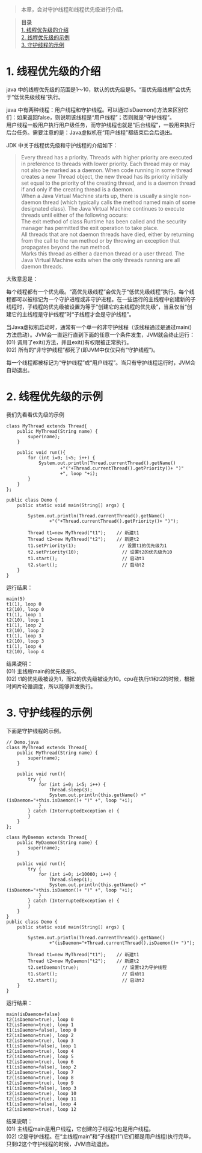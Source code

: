  
> 本章，会对守护线程和线程优先级进行介绍。

> **目录**  
[1. 线程优先级的介绍](#anchor1)  
[2. 线程优先级的示例](#anchor2)  
[3. 守护线程的示例](#anchor3)  


 
<a name="anchor1"></a>
# 1. 线程优先级的介绍

java 中的线程优先级的范围是1～10，默认的优先级是5。“高优先级线程”会优先于“低优先级线程”执行。

java 中有两种线程：用户线程和守护线程。可以通过isDaemon()方法来区别它们：如果返回false，则说明该线程是“用户线程”；否则就是“守护线程”。  
用户线程一般用户执行用户级任务，而守护线程也就是“后台线程”，一般用来执行后台任务。需要注意的是：Java虚拟机在“用户线程”都结束后会后退出。

JDK 中关于线程优先级和守护线程的介绍如下：

> Every thread has a priority. Threads with higher priority are executed in preference to threads with lower priority. Each thread may or may not also be marked as a daemon. When code running in some thread creates a new Thread object, the new thread has its priority initially set equal to the priority of the creating thread, and is a daemon thread if and only if the creating thread is a daemon.  
When a Java Virtual Machine starts up, there is usually a single non-daemon thread (which typically calls the method named main of some designated class). The Java Virtual Machine continues to execute threads until either of the following occurs:  
The exit method of class Runtime has been called and the security manager has permitted the exit operation to take place.  
All threads that are not daemon threads have died, either by returning from the call to the run method or by throwing an exception that propagates beyond the run method.   
Marks this thread as either a daemon thread or a user thread. The Java Virtual Machine exits when the only threads running are all daemon threads.

大致意思是：

每个线程都有一个优先级。“高优先级线程”会优先于“低优先级线程”执行。每个线程都可以被标记为一个守护进程或非守护进程。在一些运行的主线程中创建新的子线程时，子线程的优先级被设置为等于“创建它的主线程的优先级”，当且仅当“创建它的主线程是守护线程”时“子线程才会是守护线程”。

当Java虚拟机启动时，通常有一个单一的非守护线程（该线程通过是通过main()方法启动）。JVM会一直运行直到下面的任意一个条件发生，JVM就会终止运行：  
(01) 调用了exit()方法，并且exit()有权限被正常执行。  
(02) 所有的“非守护线程”都死了(即JVM中仅仅只有“守护线程”)。  

每一个线程都被标记为“守护线程”或“用户线程”。当只有守护线程运行时，JVM会自动退出。

 
<a name="anchor2"></a>
# 2. 线程优先级的示例

我们先看看优先级的示例 

    class MyThread extends Thread{
        public MyThread(String name) {
            super(name);
        }

        public void run(){
            for (int i=0; i<5; i++) {
                System.out.println(Thread.currentThread().getName()
                        +"("+Thread.currentThread().getPriority()+ ")"
                        +", loop "+i);
            }
        } 
    }; 

    public class Demo {  
        public static void main(String[] args) {  

            System.out.println(Thread.currentThread().getName()
                    +"("+Thread.currentThread().getPriority()+ ")");

            Thread t1=new MyThread("t1");    // 新建t1
            Thread t2=new MyThread("t2");    // 新建t2
            t1.setPriority(1);                // 设置t1的优先级为1
            t2.setPriority(10);                // 设置t2的优先级为10
            t1.start();                        // 启动t1
            t2.start();                        // 启动t2
        }  
    }

运行结果：

    main(5)
    t1(1), loop 0
    t2(10), loop 0
    t1(1), loop 1
    t2(10), loop 1
    t1(1), loop 2
    t2(10), loop 2
    t1(1), loop 3
    t2(10), loop 3
    t1(1), loop 4
    t2(10), loop 4

结果说明：  
(01) 主线程main的优先级是5。  
(02) t1的优先级被设为1，而t2的优先级被设为10。cpu在执行t1和t2的时候，根据时间片轮循调度，所以能够并发执行。

 
<a name="anchor3"></a>
# 3. 守护线程的示例

下面是守护线程的示例。

    // Demo.java
    class MyThread extends Thread{
        public MyThread(String name) {
            super(name);
        }

        public void run(){
            try {
                for (int i=0; i<5; i++) {
                    Thread.sleep(3);
                    System.out.println(this.getName() +"(isDaemon="+this.isDaemon()+ ")" +", loop "+i);
                }
            } catch (InterruptedException e) {
            }
        } 
    }; 

    class MyDaemon extends Thread{  
        public MyDaemon(String name) {
            super(name);
        }

        public void run(){
            try {
                for (int i=0; i<10000; i++) {
                    Thread.sleep(1);
                    System.out.println(this.getName() +"(isDaemon="+this.isDaemon()+ ")" +", loop "+i);
                }
            } catch (InterruptedException e) {
            }
        } 
    }
    public class Demo {  
        public static void main(String[] args) {  

            System.out.println(Thread.currentThread().getName()
                    +"(isDaemon="+Thread.currentThread().isDaemon()+ ")");

            Thread t1=new MyThread("t1");    // 新建t1
            Thread t2=new MyDaemon("t2");    // 新建t2
            t2.setDaemon(true);                // 设置t2为守护线程
            t1.start();                        // 启动t1
            t2.start();                        // 启动t2
        }  
    }

运行结果：

    main(isDaemon=false)
    t2(isDaemon=true), loop 0
    t2(isDaemon=true), loop 1
    t1(isDaemon=false), loop 0
    t2(isDaemon=true), loop 2
    t2(isDaemon=true), loop 3
    t1(isDaemon=false), loop 1
    t2(isDaemon=true), loop 4
    t2(isDaemon=true), loop 5
    t2(isDaemon=true), loop 6
    t1(isDaemon=false), loop 2
    t2(isDaemon=true), loop 7
    t2(isDaemon=true), loop 8
    t2(isDaemon=true), loop 9
    t1(isDaemon=false), loop 3
    t2(isDaemon=true), loop 10
    t2(isDaemon=true), loop 11
    t1(isDaemon=false), loop 4
    t2(isDaemon=true), loop 12

结果说明：  
(01) 主线程main是用户线程，它创建的子线程t1也是用户线程。  
(02) t2是守护线程。在“主线程main”和“子线程t1”(它们都是用户线程)执行完毕，只剩t2这个守护线程的时候，JVM自动退出。

